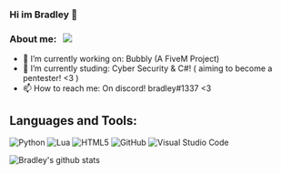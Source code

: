 ### Hi im Bradley 👋


### **About me:** &nbsp; ![](https://komarev.com/ghpvc/?username=bradley1337&label=Views&color=blue&style=plastic)

- 🔭 I’m currently working on: Bubbly (A FiveM Project)
- 🌱 I’m currently studing: Cyber Security & C#! ( aiming to become a pentester! <3 )
- 📫 How to reach me: On discord! bradley#1337 <3 

## **Languages and Tools:**

![Python](https://img.shields.io/badge/python-%2314354C.svg?style=for-the-badge&logo=python&logoColor=white)
![Lua](https://img.shields.io/badge/lua-%232C2D72.svg?style=for-the-badge&logo=lua&logoColor=white)
![HTML5](https://img.shields.io/badge/html5-%23E34F26.svg?style=for-the-badge&logo=html5&logoColor=white)
![GitHub](https://img.shields.io/badge/github-%23121011.svg?style=for-the-badge&logo=github&logoColor=white)
![Visual Studio Code](https://img.shields.io/badge/VisualStudioCode-0078d7.svg?style=for-the-badge&logo=visual-studio-code&logoColor=white)

![Bradley's github stats](https://github-readme-stats.vercel.app/api?username=bradley1337&show_icons=true&theme=radical)
